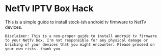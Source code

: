 # NetTv IPTV Box Hack 

This is a simple guide to install stock-ish android tv firmware to NetTv devices.


```
Disclaimer: This is a non-proper guide to install android tv firmware to your NetTv box. I'm not responsible for any physical damage or bricking of your devices that you might encounter. Please proceed on your own risks. thank you
```




